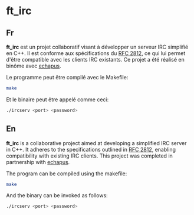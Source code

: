 # ft_irc

Fr
---
**ft_irc** est un projet collaboratif visant à développer un serveur IRC simplifié en C++.
Il est conforme aux spécifications du [RFC 2812](https://www.rfc-editor.org/rfc/rfc2812), ce qui lui permet d'être compatible avec les clients IRC existants. Ce projet a été réalisé en binôme avec [echapus](https://github.com/Hqndler).

Le programme peut être compilé avec le Makefile:
```bash
make
```
Et le binaire peut être appelé comme ceci:
```bash
./ircserv <port> <password>
```
En
---
**ft_irc** is a collaborative project aimed at developing a simplified IRC server in C++.
It adheres to the specifications outlined in [RFC 2812](https://www.rfc-editor.org/rfc/rfc2812), enabling compatibility with existing IRC clients. This project was completed in partnership with [echapus](https://github.com/Hqndler).

The program can be compiled using the makefile:
```bash
make
```
And the binary can be invoked as follows:
```bash
./ircserv <port> <password>
```